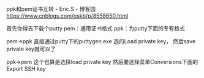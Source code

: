 ppk和pem证书互转 - Eric.S - 博客园 https://www.cnblogs.com/oskb/p/8558650.html

首先你得去下载个putty
pem：通用证书格式
ppk：为putty下面的专有格式
 
 
pem->ppk
直接通过putty下的puttygen.exe 选的Load private key， 然后save private key就可以了
 
ppk->pem
这个也算是选择load private key 然后要选择菜单Conversions下面的Export SSH key